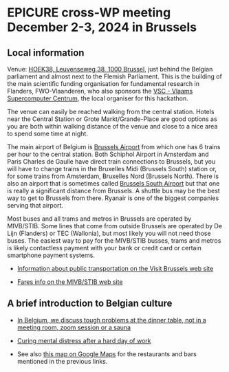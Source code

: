 # EPICURE cross-WP meeting December 2-3, 2024 in Brussels

## Local information

Venue: [HOEK38, Leuvenseweg 38, 1000 Brussel](https://maps.app.goo.gl/xQTTkoZMuG96bsJfA),
just behind the Belgian parliament and almost next to the Flemish Parliament.
This is the building of the main scientific funding organisation for fundamental research in Flanders,
FWO-Vlaanderen, who also sponsors the [VSC - Vlaams Supercomputer Centrum](https://vscentrum.be/),
the local organiser for this hackathon.

The venue can easily be reached walking from the central station. Hotels near the Central Station
or Grote Markt/Grande-Place are good options as you are both within walking distance of the venue
and close to a nice area to spend some time at night.

The main airport of Belgium is 
[Brussels Airport](https://www.brusselsairport.be/) from which one has 6 trains per hour to
the central station. Both Schiphol Airport in Amsterdam and Paris Charles de Gaulle have 
direct train connections to Brussels, but you will have to change trains in the Bruxelles Midi
(Brussels South) station or, for some trains from Amsterdam, Bruxelles Nord (Brussels North).
There is also an airport that is sometimes called [Brussels South Airport](https://www.brussels-charleroi-airport.com/en) 
but that one is really a significant distance from Brussels. A shuttle bus may be the best way to get to Brussels
from there. Ryanair is one of the biggest companies serving that airport.

Most buses and all trams and metros in Brussels are operated by MIVB/STIB. Some lines that come
from outside Brussels are operated by De Lijn (Flanders) or TEC (Wallonia), but most likely you
will not need those buses. The easiest way to pay for the MIVB/STIB busses, trams and metros is
likely contactless payment with your bank or credit card or certain smartphone payment systems.

-   [Information about public transportation on the Visit Brussels web site](https://www.visit.brussels/en/visitors/plan-your-trip/practical-info/getting-around)

-   [Fares info on the MIVB/STIB web site](https://www.stib-mivb.be/Abo.html?l=en)   

## A brief introduction to Belgian culture

-   [In Belgium, we discuss tough problems at the dinner table, not in a meeting room, zoom session or a sauna](where_to_eat.md)

-   [Curing mental distress after a hard day of work](where_to_drink.md)

-   See also [this map on Google Maps](https://www.google.com/maps/d/u/0/edit?mid=1CHURBGrKZ8QyHro8hXZe70QjZ52bvI4&usp=sharing)
    for the restaurants and bars mentioned in the previous links.

